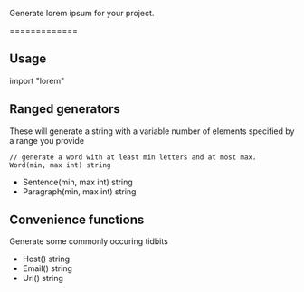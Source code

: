 Generate lorem ipsum for your project.

=============

Usage
-----
import "lorem"


Ranged generators
-----------------
These will generate a string with a variable number 
of elements specified by a range you provide

    // generate a word with at least min letters and at most max.
    Word(min, max int) string  

* Sentence(min, max int) string
* Paragraph(min, max int) string


Convenience functions
---------------------
Generate some commonly occuring tidbits

* Host() string
* Email() string
* Url() string


